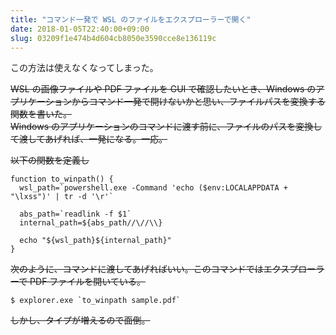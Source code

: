 ```yaml
---
title: "コマンド一発で WSL のファイルをエクスプローラーで開く"
date: 2018-01-05T22:40:00+09:00
slug: 03209f1e474b4d604cb8050e3590cce8e136119c
---
```


この方法は使えなくなってしまった。

~~WSL の画像ファイルや PDF ファイルを GUI で確認したいとき、Windows のアプリケーションからコマンド一発で開けないかと思い、ファイルパスを変換する関数を書いた。  
Windows のアプリケーションのコマンドに渡す前に、ファイルのパスを変換して渡してあげれば、一発になる。一応。~~

~~以下の関数を定義し~~

```
function to_winpath() {
  wsl_path=`powershell.exe -Command 'echo ($env:LOCALAPPDATA + "\lxss")' | tr -d '\r'`

  abs_path=`readlink -f $1`
  internal_path=${abs_path//\//\\}

  echo "${wsl_path}${internal_path}"
}
```

~~次のように、コマンドに渡してあげればいい。このコマンドではエクスプローラーで PDF ファイルを開いている。~~
```
$ explorer.exe `to_winpath sample.pdf`
```

~~しかし、タイプが増えるので面倒。~~
